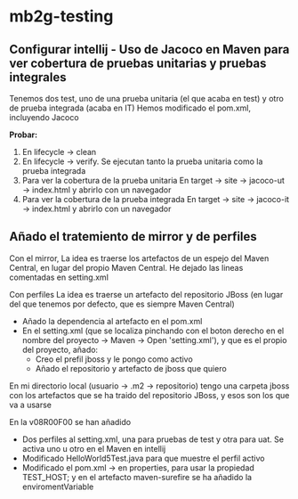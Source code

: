 # mb2g-testing


## Configurar intellij - Uso de Jacoco en Maven para ver cobertura de pruebas unitarias y pruebas integrales
 
Tenemos dos test, uno de una prueba unitaria (el que acaba en test) y otro de prueba integrada (acaba en IT)
Hemos modificado el pom.xml, incluyendo Jacoco

**Probar:**
1. En lifecycle -> clean
2. En lifecycle -> verify. Se ejecutan tanto la prueba unitaria como la prueba integrada
3. Para ver la cobertura de la prueba unitaria
   En target -> site -> jacoco-ut -> index.html y abrirlo con un navegador 
4. Para ver la cobertura de la prueba integrada
   En target -> site -> jacoco-it -> index.html y abrirlo con un navegador 
   
## Añado el tratemiento de mirror y de perfiles
Con el mirror,
La idea es traerse los artefactos de un espejo del Maven Central, en lugar del propio Maven Central. He dejado las lineas comentadas en setting.xml

Con perfiles
La idea es traerse un artefacto del repositorio JBoss (en lugar del que tenemos por defecto, que es siempre Maven Central)
- Añado la dependencia al artefacto en el pom.xml
- En el setting.xml (que se localiza pinchando con el boton derecho en el nombre del proyecto -> Maven -> Open 'setting.xml'), y que es el propio del proyecto, añado:
   - Creo el prefil jboss y le pongo como activo
   - Añado el repositorio y artefacto de jboss que quiero
   
En mi directorio local (usuario -> .m2 -> repositorio) tengo una carpeta jboss con los artefactos que se ha traido del repositorio JBoss, y esos son los que va a usarse

En la v08R00F00 se han añadido
- Dos perfiles al setting.xml, una para pruebas de test y otra para uat. Se activa uno u otro en el Maven en intellij
- Modificado HelloWorld5Test.java para que muestre el perfil activo
- Modificado el pom.xml -> en properties, para usar la propiedad TEST_HOST; y en el artefacto maven-surefire se ha añadido la enviromentVariable 